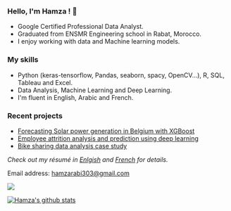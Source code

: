 
### Hello, I'm Hamza ! 👋
   * Google Certified Professional Data Analyst.
   * Graduated from ENSMR Engineering school in Rabat, Morocco. 
   * I enjoy working with data and Machine learning models. 
 ### My skills 
   * Python (keras-tensorflow, Pandas, seaborn, spacy, OpenCV...), R, SQL, Tableau and Excel. 
   * Data Analysis, Machine Learning and Deep Learning. 
   * I'm fluent in English, Arabic and French.

### Recent projects
   * [Forecasting Solar power generation in Belgium with XGBoost](https://github.com/hamzarabi3/solar-power-generation-forecasting)
   * [Employee attrition analysis and prediction using deep learning](https://github.com/hamzarabi3/Employee_Attrition_analysis_and_prediction)
   * [Bike sharing data analysis case study](https://github.com/hamzarabi3/Bike-sharing-data-analysis-case-study)

*Check out my résumé in [Enlgish](Hamza_RABI_resume.pdf) and [French](Hamza_RABI_resume_FR.pdf) for details.* 


  Email address: hamzarabi303@gmail.com
  
  [<img src="https://img.shields.io/badge/linkedin-%230077B5.svg?&style=for-the-badge&logo=linkedin&logoColor=white" />](https://www.linkedin.com/in/hamza-rabi)  
  
[![Hamza's github stats](https://github-readme-stats.vercel.app/api?username=hamzarabi3&theme=blue-green)](https://github.com/anuraghazra/github-readme-stats)
